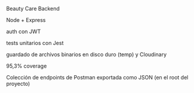 Beauty Care Backend

Node + Express

auth con JWT

tests unitarios con Jest

guardado de archivos binarios en disco duro (temp) y Cloudinary

95,3% coverage

Colección de endpoints de Postman exportada como JSON (en el root del proyecto)
